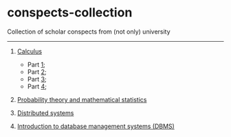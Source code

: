 # conspects-collection

Collection of scholar conspects from (not only) university

---

1. [Calculus](https://github.com/dzhiblavi/calculus)
    - Part [1](https://github.com/dzhiblavi/calculus/tree/master/calculus-I);
    - Part [2](https://github.com/dzhiblavi/calculus/tree/master/calculus-II);
    - Part [3](https://github.com/dzhiblavi/calculus/tree/master/calculus-III);
    - Part [4](https://github.com/dzhiblavi/calculus/tree/master/calculus-IIII);

2. [Probability theory and mathematical statistics](https://github.com/dzhiblavi/pt-ms)

3. [Distributed systems](https://github.com/dzhiblavi/PDS)

4. [Introduction to database management systems (DBMS)](https://github.com/dzhiblavi/dbms-conspect)
